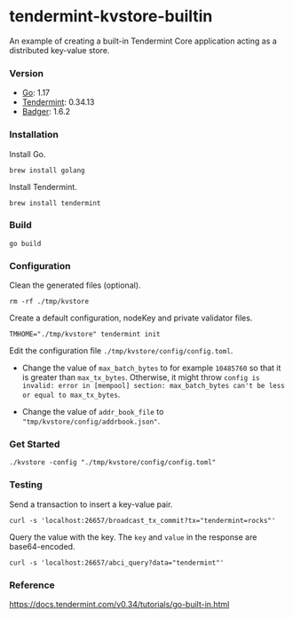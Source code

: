 # tendermint-kvstore-builtin
An example of creating a built-in Tendermint Core application acting as a distributed key-value store.

### Version
- [Go](https://golang.org/): 1.17
- [Tendermint](https://tendermint.com/): 0.34.13
- [Badger](https://dgraph.io/badger): 1.6.2

### Installation
Install Go.
```
brew install golang
```

Install Tendermint.
```
brew install tendermint
```

### Build
```
go build
```

### Configuration
Clean the generated files (optional).
```
rm -rf ./tmp/kvstore
```

Create a default configuration, nodeKey and private validator files.
```
TMHOME="./tmp/kvstore" tendermint init
```

Edit the configuration file `./tmp/kvstore/config/config.toml`.
- Change the value of `max_batch_bytes` to for example `10485760` so that it is greater than `max_tx_bytes`. Otherwise, it might throw `config is invalid: error in [mempool] section: max_batch_bytes can't be less or equal to max_tx_bytes`.

- Change the value of `addr_book_file` to `"tmp/kvstore/config/addrbook.json"`.

### Get Started
```
./kvstore -config "./tmp/kvstore/config/config.toml"
```

### Testing
Send a transaction to insert a key-value pair.
```
curl -s 'localhost:26657/broadcast_tx_commit?tx="tendermint=rocks"'
```

Query the value with the key. The `key` and `value` in the response are base64-encoded.
```
curl -s 'localhost:26657/abci_query?data="tendermint"'
```

### Reference
https://docs.tendermint.com/v0.34/tutorials/go-built-in.html